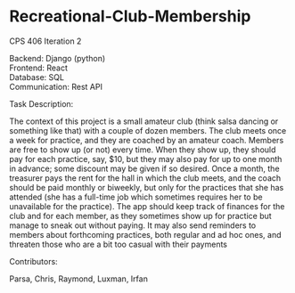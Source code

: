 # Recreational-Club-Membership
CPS 406 Iteration 2

Backend: Django (python)<br>
Frontend: React<br>
Database: SQL<br>
Communication: Rest API<br>

Task Description:

The context of this project is a small amateur club (think salsa dancing or something like that) with a couple of dozen members. 
The club meets once a week for practice, and they are coached by an amateur coach. 
Members are free to show up (or not) every time. When they show up, they should pay for each practice, say, $10, but they may also pay for up to one month in advance; some discount may be given if so desired. 
Once a month, the treasurer pays the rent for the hall in which the club meets, and the coach should be paid monthly or biweekly, but only for the practices that she has attended (she has a full-time job which sometimes requires her to be unavailable for the practice). 
The app should keep track of finances for the club and for each member, as they sometimes show up for practice but manage to sneak out without paying. 
It may also send reminders to members about forthcoming practices, both regular and ad hoc ones, and threaten those who are a bit too casual with their payments

Contributors:

Parsa, Chris, Raymond, Luxman, Irfan


